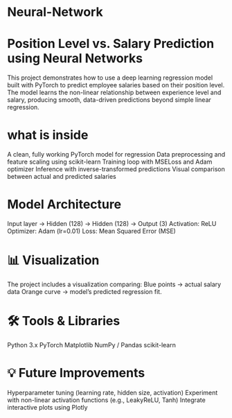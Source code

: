 # Neural-Network

# Position Level vs. Salary Prediction using Neural Networks

This project demonstrates how to use a deep learning regression model built with PyTorch to predict employee salaries based on their position level. The model learns the non-linear relationship between experience level and salary, producing smooth, data-driven predictions beyond simple linear regression.
# what is inside
A clean, fully working PyTorch model for regression
Data preprocessing and feature scaling using scikit-learn
Training loop with MSELoss and Adam optimizer
Inference with inverse-transformed predictions
Visual comparison between actual and predicted salaries

# Model Architecture
Input layer → Hidden (128) → Hidden (128) → Output (3)
Activation: ReLU
Optimizer: Adam (lr=0.01)
Loss: Mean Squared Error (MSE)

# 📊 Visualization

The project includes a visualization comparing:
Blue points → actual salary data
Orange curve → model’s predicted regression fit.

# 🛠️ Tools & Libraries

Python 3.x
PyTorch
Matplotlib
NumPy / Pandas
scikit-learn

# 💡 Future Improvements
Hyperparameter tuning (learning rate, hidden size, activation)
Experiment with non-linear activation functions (e.g., LeakyReLU, Tanh)
Integrate interactive plots using Plotly
